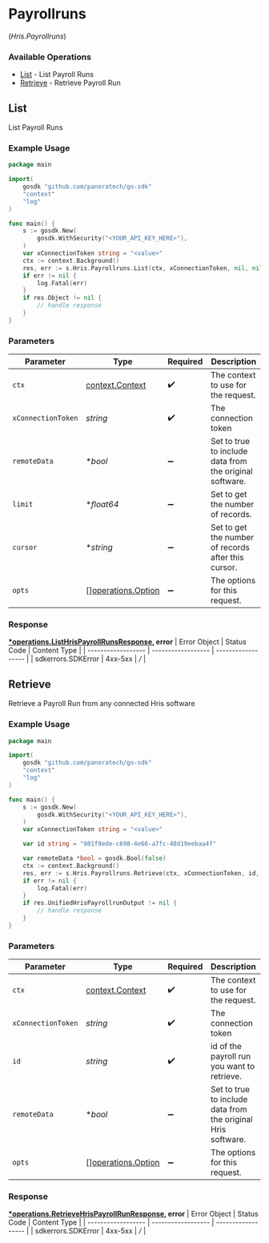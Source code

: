 # Payrollruns
(*Hris.Payrollruns*)

### Available Operations

* [List](#list) - List Payroll Runs
* [Retrieve](#retrieve) - Retrieve Payroll Run

## List

List Payroll Runs

### Example Usage

```go
package main

import(
	gosdk "github.com/panoratech/go-sdk"
	"context"
	"log"
)

func main() {
    s := gosdk.New(
        gosdk.WithSecurity("<YOUR_API_KEY_HERE>"),
    )
    var xConnectionToken string = "<value>"
    ctx := context.Background()
    res, err := s.Hris.Payrollruns.List(ctx, xConnectionToken, nil, nil, nil)
    if err != nil {
        log.Fatal(err)
    }
    if res.Object != nil {
        // handle response
    }
}
```

### Parameters

| Parameter                                                | Type                                                     | Required                                                 | Description                                              |
| -------------------------------------------------------- | -------------------------------------------------------- | -------------------------------------------------------- | -------------------------------------------------------- |
| `ctx`                                                    | [context.Context](https://pkg.go.dev/context#Context)    | :heavy_check_mark:                                       | The context to use for the request.                      |
| `xConnectionToken`                                       | *string*                                                 | :heavy_check_mark:                                       | The connection token                                     |
| `remoteData`                                             | **bool*                                                  | :heavy_minus_sign:                                       | Set to true to include data from the original software.  |
| `limit`                                                  | **float64*                                               | :heavy_minus_sign:                                       | Set to get the number of records.                        |
| `cursor`                                                 | **string*                                                | :heavy_minus_sign:                                       | Set to get the number of records after this cursor.      |
| `opts`                                                   | [][operations.Option](../../models/operations/option.md) | :heavy_minus_sign:                                       | The options for this request.                            |


### Response

**[*operations.ListHrisPayrollRunsResponse](../../models/operations/listhrispayrollrunsresponse.md), error**
| Error Object       | Status Code        | Content Type       |
| ------------------ | ------------------ | ------------------ |
| sdkerrors.SDKError | 4xx-5xx            | */*                |

## Retrieve

Retrieve a Payroll Run from any connected Hris software

### Example Usage

```go
package main

import(
	gosdk "github.com/panoratech/go-sdk"
	"context"
	"log"
)

func main() {
    s := gosdk.New(
        gosdk.WithSecurity("<YOUR_API_KEY_HERE>"),
    )
    var xConnectionToken string = "<value>"

    var id string = "801f9ede-c698-4e66-a7fc-48d19eebaa4f"

    var remoteData *bool = gosdk.Bool(false)
    ctx := context.Background()
    res, err := s.Hris.Payrollruns.Retrieve(ctx, xConnectionToken, id, remoteData)
    if err != nil {
        log.Fatal(err)
    }
    if res.UnifiedHrisPayrollrunOutput != nil {
        // handle response
    }
}
```

### Parameters

| Parameter                                                    | Type                                                         | Required                                                     | Description                                                  | Example                                                      |
| ------------------------------------------------------------ | ------------------------------------------------------------ | ------------------------------------------------------------ | ------------------------------------------------------------ | ------------------------------------------------------------ |
| `ctx`                                                        | [context.Context](https://pkg.go.dev/context#Context)        | :heavy_check_mark:                                           | The context to use for the request.                          |                                                              |
| `xConnectionToken`                                           | *string*                                                     | :heavy_check_mark:                                           | The connection token                                         |                                                              |
| `id`                                                         | *string*                                                     | :heavy_check_mark:                                           | id of the payroll run you want to retrieve.                  | 801f9ede-c698-4e66-a7fc-48d19eebaa4f                         |
| `remoteData`                                                 | **bool*                                                      | :heavy_minus_sign:                                           | Set to true to include data from the original Hris software. | false                                                        |
| `opts`                                                       | [][operations.Option](../../models/operations/option.md)     | :heavy_minus_sign:                                           | The options for this request.                                |                                                              |


### Response

**[*operations.RetrieveHrisPayrollRunResponse](../../models/operations/retrievehrispayrollrunresponse.md), error**
| Error Object       | Status Code        | Content Type       |
| ------------------ | ------------------ | ------------------ |
| sdkerrors.SDKError | 4xx-5xx            | */*                |
